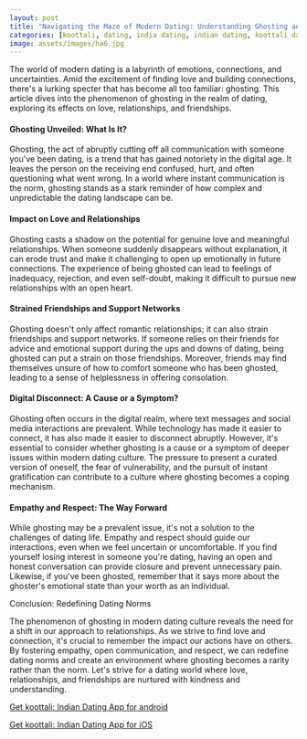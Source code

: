```yaml
---
layout: post
title: "Navigating the Maze of Modern Dating: Understanding Ghosting and Its Impact on Love, Relationships, and Friendships"
categories: [koottali, dating, india dating, indian dating, koottali dating app]
image: assets/images/ha6.jpg
---
```


The world of modern dating is a labyrinth of emotions, connections, and uncertainties. Amid the excitement of finding love and building connections, there's a lurking specter that has become all too familiar: ghosting. This article dives into the phenomenon of ghosting in the realm of dating, exploring its effects on love, relationships, and friendships.

#### Ghosting Unveiled: What Is It?

Ghosting, the act of abruptly cutting off all communication with someone you've been dating, is a trend that has gained notoriety in the digital age. It leaves the person on the receiving end confused, hurt, and often questioning what went wrong. In a world where instant communication is the norm, ghosting stands as a stark reminder of how complex and unpredictable the dating landscape can be.

#### Impact on Love and Relationships

Ghosting casts a shadow on the potential for genuine love and meaningful relationships. When someone suddenly disappears without explanation, it can erode trust and make it challenging to open up emotionally in future connections. The experience of being ghosted can lead to feelings of inadequacy, rejection, and even self-doubt, making it difficult to pursue new relationships with an open heart.

#### Strained Friendships and Support Networks

Ghosting doesn't only affect romantic relationships; it can also strain friendships and support networks. If someone relies on their friends for advice and emotional support during the ups and downs of dating, being ghosted can put a strain on those friendships. Moreover, friends may find themselves unsure of how to comfort someone who has been ghosted, leading to a sense of helplessness in offering consolation.

#### Digital Disconnect: A Cause or a Symptom?

Ghosting often occurs in the digital realm, where text messages and social media interactions are prevalent. While technology has made it easier to connect, it has also made it easier to disconnect abruptly. However, it's essential to consider whether ghosting is a cause or a symptom of deeper issues within modern dating culture. The pressure to present a curated version of oneself, the fear of vulnerability, and the pursuit of instant gratification can contribute to a culture where ghosting becomes a coping mechanism.

#### Empathy and Respect: The Way Forward

While ghosting may be a prevalent issue, it's not a solution to the challenges of dating life. Empathy and respect should guide our interactions, even when we feel uncertain or uncomfortable. If you find yourself losing interest in someone you're dating, having an open and honest conversation can provide closure and prevent unnecessary pain. Likewise, if you've been ghosted, remember that it says more about the ghoster's emotional state than your worth as an individual.

Conclusion: Redefining Dating Norms

The phenomenon of ghosting in modern dating culture reveals the need for a shift in our approach to relationships. As we strive to find love and connection, it's crucial to remember the impact our actions have on others. By fostering empathy, open communication, and respect, we can redefine dating norms and create an environment where ghosting becomes a rarity rather than the norm. Let's strive for a dating world where love, relationships, and friendships are nurtured with kindness and understanding.

[Get koottali: Indian Dating App for android](https://play.google.com/store/apps/details?id=com.koottali.app&hl=en_IN&gl=US)

[Get koottali: Indian Dating App for iOS](https://apps.apple.com/us/app/koottali-connect-with-mallus/id6448742453)
